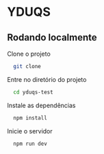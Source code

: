 
# YDUQS


## Rodando localmente

Clone o projeto

```bash
  git clone
```

Entre no diretório do projeto

```bash
  cd yduqs-test
```

Instale as dependências

```bash
  npm install
```

Inicie o servidor

```bash
  npm run dev
```

